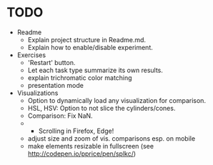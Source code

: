 # TODO

- Readme
    - Explain project structure in Readme.md.
    - Explain how to enable/disable experiment.
- Exercises
    - 'Restart' button.
    - Let each task type summarize its own results.
    - explain trichromatic color matching
    - presentation mode
- Visualizations
    - Option to dynamically load any visualization for comparison.
    - HSL, HSV: Option to not slice the cylinders/cones.
    - Comparison: Fix NaN.
    - * Scrolling in Firefox, Edge!
    - adjust size and zoom of vis. comparisons esp. on mobile
    - make elements resizable in fullscreen (see http://codepen.io/pprice/pen/splkc/)
    
   


